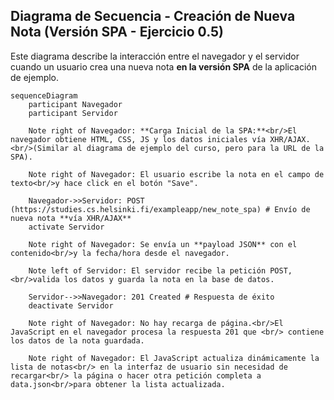 ## Diagrama de Secuencia - Creación de Nueva Nota (Versión SPA - Ejercicio 0.5)

Este diagrama describe la interacción entre el navegador y el servidor cuando un usuario crea una nueva nota **en la versión SPA** de la aplicación de ejemplo.

```mermaid
sequenceDiagram
    participant Navegador
    participant Servidor

    Note right of Navegador: **Carga Inicial de la SPA:**<br/>El navegador obtiene HTML, CSS, JS y los datos iniciales vía XHR/AJAX.<br/>(Similar al diagrama de ejemplo del curso, pero para la URL de la SPA).

    Note right of Navegador: El usuario escribe la nota en el campo de texto<br/>y hace click en el botón "Save".

    Navegador->>Servidor: POST (https://studies.cs.helsinki.fi/exampleapp/new_note_spa) # Envío de nueva nota **vía XHR/AJAX**
    activate Servidor

    Note right of Navegador: Se envía un **payload JSON** con el contenido<br/>y la fecha/hora desde el navegador.

    Note left of Servidor: El servidor recibe la petición POST,<br/>valida los datos y guarda la nota en la base de datos.

    Servidor-->>Navegador: 201 Created # Respuesta de éxito
    deactivate Servidor

    Note right of Navegador: No hay recarga de página.<br/>El JavaScript en el navegador procesa la respuesta 201 que <br/> contiene los datos de la nota guardada.

    Note right of Navegador: El JavaScript actualiza dinámicamente la lista de notas<br/> en la interfaz de usuario sin necesidad de recargar<br/> la página o hacer otra petición completa a data.json<br/>para obtener la lista actualizada.